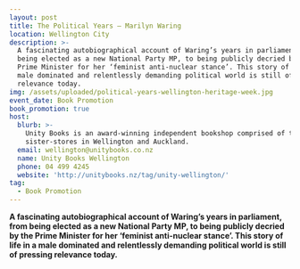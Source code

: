 ```yaml
---
layout: post
title: The Political Years – Marilyn Waring
location: Wellington City
description: >-
  A fascinating autobiographical account of Waring’s years in parliament, from
  being elected as a new National Party MP, to being publicly decried by the
  Prime Minister for her ‘feminist anti-nuclear stance’. This story of life in a
  male dominated and relentlessly demanding political world is still of pressing
  relevance today.
img: /assets/uploaded/political-years-wellington-heritage-week.jpg
event_date: Book Promotion
book_promotion: true
host:
  blurb: >-
    Unity Books is an award-winning independent bookshop comprised of two
    sister-stores in Wellington and Auckland.
  email: wellington@unitybooks.co.nz
  name: Unity Books Wellington
  phone: 04 499 4245
  website: 'http://unitybooks.nz/tag/unity-wellington/'
tag:
  - Book Promotion
---
```

**A fascinating autobiographical account of Waring’s years in parliament, from being elected as a new National Party MP, to being publicly decried by the Prime Minister for her ‘feminist anti-nuclear stance’. This story of life in a male dominated and relentlessly demanding political world is still of pressing relevance today.**
